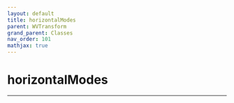 ```yaml
---
layout: default
title: horizontalModes
parent: WVTransform
grand_parent: Classes
nav_order: 101
mathjax: true
---
```


#  horizontalModes




---

